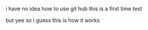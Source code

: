 i have no idea how to use git hub
this is a first time test 

but yee so i guess this is how it works 
